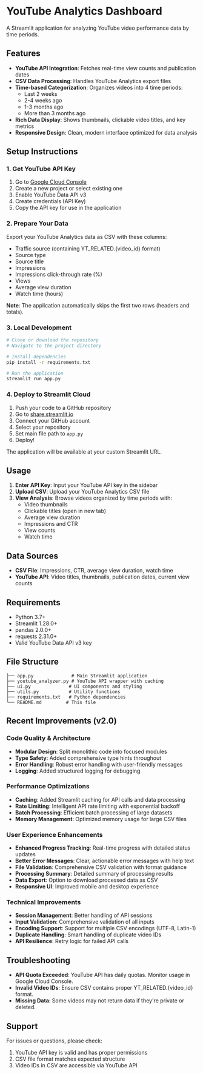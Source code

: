 # YouTube Analytics Dashboard

A Streamlit application for analyzing YouTube video performance data by time periods.

## Features

- **YouTube API Integration**: Fetches real-time view counts and publication dates
- **CSV Data Processing**: Handles YouTube Analytics export files
- **Time-based Categorization**: Organizes videos into 4 time periods:
  - Last 2 weeks
  - 2-4 weeks ago  
  - 1-3 months ago
  - More than 3 months ago
- **Rich Data Display**: Shows thumbnails, clickable video titles, and key metrics
- **Responsive Design**: Clean, modern interface optimized for data analysis

## Setup Instructions

### 1. Get YouTube API Key

1. Go to [Google Cloud Console](https://console.cloud.google.com/)
2. Create a new project or select existing one
3. Enable YouTube Data API v3
4. Create credentials (API Key)
5. Copy the API key for use in the application

### 2. Prepare Your Data

Export your YouTube Analytics data as CSV with these columns:
- Traffic source (containing YT_RELATED.{video_id} format)
- Source type
- Source title  
- Impressions
- Impressions click-through rate (%)
- Views
- Average view duration
- Watch time (hours)

**Note**: The application automatically skips the first two rows (headers and totals).

### 3. Local Development

```bash
# Clone or download the repository
# Navigate to the project directory

# Install dependencies
pip install -r requirements.txt

# Run the application
streamlit run app.py
```

### 4. Deploy to Streamlit Cloud

1. Push your code to a GitHub repository
2. Go to [share.streamlit.io](https://share.streamlit.io)
3. Connect your GitHub account
4. Select your repository
5. Set main file path to `app.py`
6. Deploy!

The application will be available at your custom Streamlit URL.

## Usage

1. **Enter API Key**: Input your YouTube API key in the sidebar
2. **Upload CSV**: Upload your YouTube Analytics CSV file
3. **View Analysis**: Browse videos organized by time periods with:
   - Video thumbnails
   - Clickable titles (open in new tab)
   - Average view duration
   - Impressions and CTR
   - View counts
   - Watch time

## Data Sources

- **CSV File**: Impressions, CTR, average view duration, watch time
- **YouTube API**: Video titles, thumbnails, publication dates, current view counts

## Requirements

- Python 3.7+
- Streamlit 1.28.0+
- pandas 2.0.0+
- requests 2.31.0+
- Valid YouTube Data API v3 key

## File Structure

```
├── app.py              # Main Streamlit application
├── youtube_analyzer.py # YouTube API wrapper with caching
├── ui.py              # UI components and styling
├── utils.py           # Utility functions
├── requirements.txt   # Python dependencies
└── README.md         # This file
```

## Recent Improvements (v2.0)

### Code Quality & Architecture
- **Modular Design**: Split monolithic code into focused modules
- **Type Safety**: Added comprehensive type hints throughout
- **Error Handling**: Robust error handling with user-friendly messages
- **Logging**: Added structured logging for debugging

### Performance Optimizations
- **Caching**: Added Streamlit caching for API calls and data processing
- **Rate Limiting**: Intelligent API rate limiting with exponential backoff
- **Batch Processing**: Efficient batch processing of large datasets
- **Memory Management**: Optimized memory usage for large CSV files

### User Experience Enhancements
- **Enhanced Progress Tracking**: Real-time progress with detailed status updates
- **Better Error Messages**: Clear, actionable error messages with help text
- **File Validation**: Comprehensive CSV validation with format guidance
- **Processing Summary**: Detailed summary of processing results
- **Data Export**: Option to download processed data as CSV
- **Responsive UI**: Improved mobile and desktop experience

### Technical Improvements
- **Session Management**: Better handling of API sessions
- **Input Validation**: Comprehensive validation of all inputs
- **Encoding Support**: Support for multiple CSV encodings (UTF-8, Latin-1)
- **Duplicate Handling**: Smart handling of duplicate video IDs
- **API Resilience**: Retry logic for failed API calls

## Troubleshooting

- **API Quota Exceeded**: YouTube API has daily quotas. Monitor usage in Google Cloud Console.
- **Invalid Video IDs**: Ensure CSV contains proper YT_RELATED.{video_id} format.
- **Missing Data**: Some videos may not return data if they're private or deleted.

## Support

For issues or questions, please check:
1. YouTube API key is valid and has proper permissions
2. CSV file format matches expected structure
3. Video IDs in CSV are accessible via YouTube API
